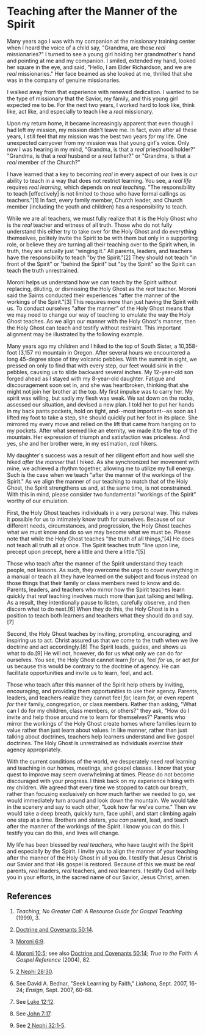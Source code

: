 # Teaching after the Manner of the Spirit

Many years ago I was with my companion at the missionary training center when
I heard the voice of a child say, "Grandma, are those _real_ missionaries?" I
turned to see a young girl holding her grandmother's hand and pointing at me
and my companion. I smiled, extended my hand, looked her square in the eye,
and said, "Hello, I am Elder Richardson, and we are _real_ missionaries." Her
face beamed as she looked at me, thrilled that she was in the company of
genuine missionaries.

I walked away from that experience with renewed dedication. I wanted to be the
type of missionary that the Savior, my family, and this young girl expected me
to be. For the next two years, I worked hard to look like, think like, act
like, and especially to teach like a _real_ missionary.

Upon my return home, it became increasingly apparent that even though I had
left my mission, my mission didn't leave me. In fact, even after all these
years, I still feel that my mission was the best two years _for_ my life. One
unexpected carryover from my mission was that young girl's voice. Only now I
was hearing in my mind, "Grandma, is that a _real_ priesthood holder?"
"Grandma, is that a _real_ husband or a _real_ father?" or "Grandma, is that a
_real_ member of the Church?"

I have learned that a key to becoming _real_ in every aspect of our lives is
our ability to teach in a way that does not restrict learning. You see, a
_real life_ requires _real learning,_ which depends on _real teaching._ "The
responsibility to teach [effectively] is not limited to those who have formal
callings as teachers."[1] In fact, every family member, Church leader, and
Church member (including the youth and children) has a responsibility to
teach.

While we are all teachers, we must fully realize that it is the Holy Ghost who
is the _real_ teacher and witness of all truth. Those who do not fully
understand this either try to take over for the Holy Ghost and do everything
themselves, politely invite the Spirit to be with them but only in a
supporting role, or believe they are turning all their teaching over to the
Spirit when, in truth, they are actually just "winging it." All parents,
leaders, and teachers have the responsibility to teach "by the Spirit."[2]
They should not teach "in front of the Spirit" or "behind the Spirit" but "by
the Spirit" so the Spirit can teach the truth unrestrained.

Moroni helps us understand how we can teach by the Spirit without replacing,
diluting, or dismissing the Holy Ghost as the _real_ teacher. Moroni said the
Saints conducted their experiences "after the manner of the workings of the
Spirit."[3] This requires more than just having the Spirit with us. To conduct
ourselves "after the manner" of the Holy Ghost means that we may need to
change our way of teaching to emulate the way the Holy Ghost teaches. As we
align our manner with the Holy Ghost's manner, then the Holy Ghost can teach
and testify without restraint. This important alignment may be illustrated by
the following example.

Many years ago my children and I hiked to the top of South Sister, a
10,358-foot (3,157 m) mountain in Oregon. After several hours we encountered a
long 45-degree slope of tiny volcanic pebbles. With the summit in sight, we
pressed on only to find that with every step, our feet would sink in the
pebbles, causing us to slide backward several inches. My 12-year-old son
forged ahead as I stayed with my 8-year-old daughter. Fatigue and
discouragement soon set in, and she was heartbroken, thinking that she might
not join her brother at the top. My first impulse was to carry her. My spirit
was willing, but sadly my flesh was weak. We sat down on the rocks, assessed
our situation, and devised a new plan. I told her to put her hands in my back
pants pockets, hold on tight, and--most important--as soon as I lifted my foot
to take a step, she should quickly put her foot in its place. She mirrored my
every move and relied on the lift that came from hanging on to my pockets.
After what seemed like an eternity, we made it to the top of the mountain. Her
expression of triumph and satisfaction was priceless. And yes, she and her
brother were, in my estimation, _real_ hikers.

My daughter's success was a result of her diligent effort and how well she
hiked _after the manner_ that I hiked. As she synchronized her movement with
mine, we achieved a rhythm together, allowing me to utilize my full energy.
Such is the case when we teach "after the manner of the workings of the
Spirit." As we align the manner of our teaching to match that of the Holy
Ghost, the Spirit strengthens us and, at the same time, is not constrained.
With this in mind, please consider two fundamental "workings of the Spirit"
worthy of our emulation.

First, the Holy Ghost teaches individuals in a very personal way. This makes
it possible for us to intimately know truth for ourselves. Because of our
different needs, circumstances, and progression, the Holy Ghost teaches what
we must know and do so we may become what we must be. Please note that while
the Holy Ghost teaches "the truth of all things,"[4] He does not teach all
truth all at once. The Spirit teaches truth "line upon line, precept upon
precept, here a little and there a little."[5]

Those who teach after the manner of the Spirit understand they teach people,
not lessons. As such, they overcome the urge to cover everything in a manual
or teach all they have learned on the subject and focus instead on those
things that their family or class members need to know and do. Parents,
leaders, and teachers who mirror how the Spirit teaches learn quickly that
_real_ teaching involves much more than just talking and telling. As a result,
they intentionally pause to listen, carefully observe, and then discern what
to do next.[6] When they do this, the Holy Ghost is in a position to teach
both learners and teachers what they should do and say.[7]

Second, the Holy Ghost teaches by inviting, prompting, encouraging, and
inspiring us to act. Christ assured us that we come to the truth when we live
doctrine and act accordingly.[8] The Spirit leads, guides, and shows us what
to do.[9] He will not, however, do for us what only we can do for ourselves.
You see, the Holy Ghost cannot learn _for_ us, feel _for_ us, or act _for_ us
because this would be contrary to the doctrine of agency. He can facilitate
opportunities and invite us to learn, feel, and act.

Those who teach after this manner of the Spirit help others by inviting,
encouraging, and providing them opportunities to use their agency. Parents,
leaders, and teachers realize they cannot feel _for,_ learn _for,_ or even
repent _for_ their family, congregation, or class members. Rather than asking,
"What can I do for my children, class members, or others?" they ask, "How do I
invite and help those around me to learn for themselves?" Parents who mirror
the workings of the Holy Ghost create homes where families learn to value
rather than just learn about values. In like manner, rather than just talking
about doctrines, teachers help learners understand and live gospel doctrines.
The Holy Ghost is unrestrained as individuals exercise _their_ agency
appropriately.

With the current conditions of the world, we desperately need _real_ learning
and teaching in our homes, meetings, and gospel classes. I know that your
quest to improve may seem overwhelming at times. Please do not become
discouraged with your progress. I think back on my experience hiking with my
children. We agreed that every time we stopped to catch our breath, rather
than focusing exclusively on how much farther we needed to go, we would
immediately turn around and look down the mountain. We would take in the
scenery and say to each other, "Look how far we've come." Then we would take a
deep breath, quickly turn, face uphill, and start climbing again one step at a
time. Brothers and sisters, you _can_ parent, lead, and teach after the manner
of the workings of the Spirit. I know you can do this. I testify you can do
this, and lives will change.

My life has been blessed by _real teachers,_ who have taught with the Spirit
and especially by the Spirit. I invite you to align the manner of your
teaching after the manner of the Holy Ghost in all you do. I testify that
Jesus Christ is our Savior and that His gospel is restored. Because of this we
must be _real_ parents, _real_ leaders, _real_ teachers, and _real_ learners.
I testify God will help you in your efforts, in the sacred name of our Savior,
Jesus Christ, amen.

## References

  1.   _Teaching, No Greater Call: A Resource Guide for Gospel Teaching_ (1999), 3.

  2.   [Doctrine and Covenants 50:14](https://www.lds.org/scriptures/dc-testament/dc/50.14?lang=eng#13).

  3.   [Moroni 6:9](https://www.lds.org/scriptures/bofm/moro/6.9?lang=eng#8).

  4.   [Moroni 10:5](https://www.lds.org/scriptures/bofm/moro/10.5?lang=eng#4); see also [Doctrine and Covenants 50:14](https://www.lds.org/scriptures/dc-testament/dc/50.14?lang=eng#13); _True to the Faith: A Gospel Reference_ (2004), 82.

  5.   [2 Nephi 28:30](https://www.lds.org/scriptures/bofm/2-ne/28.30?lang=eng#29).

  6.  See David A. Bednar, "Seek Learning by Faith," _Liahona,_ Sept. 2007, 16-24; _Ensign,_ Sept. 2007, 60-68.

  7.  See [Luke 12:12](https://www.lds.org/scriptures/nt/luke/12.12?lang=eng#11).

  8.  See [John 7:17](https://www.lds.org/scriptures/nt/john/7.17?lang=eng#16).

  9.  See [2 Nephi 32:1-5](https://www.lds.org/scriptures/bofm/2-ne/32.1-5?lang=eng#0).

